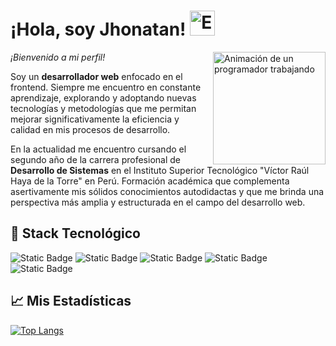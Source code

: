 <h1>
  ¡Hola, soy Jhonatan!
  <img src="https://camo.githubusercontent.com/0c732027af8a28d138e3698181f7be7c9b97d443b4beb9c7ce8ec4cffc6b4767/68747470733a2f2f6d656469612e67697068792e636f6d2f6d656469612f6876524a434c467a6361737252346961377a2f67697068792e676966" alt="Emoji de mano saludando" height="40">
</h1>

<img align="right" src="https://media.licdn.com/dms/image/C4E12AQHhfpP2slLoXw/article-cover_image-shrink_600_2000/0/1578791251071?e=2147483647&v=beta&t=z0mDGgtn6FZAR_FAWN0lu2QP80ugvAfOnWcJ3acz7Rk" alt="Animación de un programador trabajando" height="180">

<p>
  <i>¡Bienvenido a mi perfil!</i>
</p>
<p>
  Soy un <b>desarrollador web</b> enfocado en el frontend. Siempre me encuentro en constante aprendizaje, explorando y adoptando nuevas tecnologías y metodologías que me permitan mejorar significativamente la eficiencia y calidad en mis procesos de desarrollo.
</p>
<p>
  En la actualidad me encuentro cursando el segundo año de la carrera profesional de <b>Desarrollo de Sistemas</b> en el Instituto Superior Tecnológico "Víctor Raúl Haya de la Torre" en Perú. Formación académica que complementa asertivamente mis sólidos conocimientos autodidactas y que me brinda una perspectiva más amplia y estructurada en el campo del desarrollo web.
</p>

<h2>
  🚀 Stack Tecnológico
</h2>

![Static Badge](https://img.shields.io/badge/HTML-orange?style=for-the-badge&logo=html5&logoColor=white)
![Static Badge](https://img.shields.io/badge/CSS-blue?style=for-the-badge&logo=css3&logoColor=white)
![Static Badge](https://img.shields.io/badge/JavaScript-gold?style=for-the-badge&logo=javascript&logoColor=black)
![Static Badge](https://img.shields.io/badge/React-blue?style=for-the-badge&logo=react&logoColor=white)
![Static Badge](https://img.shields.io/badge/GitHub-black?style=for-the-badge&logo=github&logoColor=white)

<h2>
  📈 Mis Estadísticas
</h2>

[![Top Langs](https://github-readme-stats.vercel.app/api/top-langs/?username=jhonatanseminario&layout=donut-vertical)](https://github.com/jhonatanseminario/github-readme-stats)
